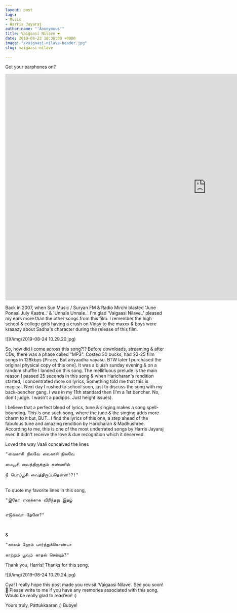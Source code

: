 ```yaml
---
layout: post
tags:
- Music
- Harris Jayaraj
author-name: "'Anonymous'"
title: Vaigaasi Nilave ❤️
date: 2019-08-23 18:30:00 +0000
image: "/vaigaasi-nilave-header.jpg"
slug: vaigaasi-nilave

---
```

Got your earphones on?

<iframe width="1268" height="713" src="https://www.youtube.com/embed/Qly5zbk70YQ" frameborder="0" allow="accelerometer; autoplay; encrypted-media; gyroscope; picture-in-picture" allowfullscreen></iframe>

Back in 2007, when Sun Music / Suryan FM & Radio Mirchi blasted 'June Ponaal July Kaatre..' & 'Unnale Unnale..' I'm glad 'Vaigaasi Nilave..' pleased my ears more than the other songs from this film. I remember the high school & college girls having a crush on Vinay to the maxxx & boys were kraaazy about Sadha's character during the release of this film.

![](/img/2019-08-24 10.29.20.jpg)

So, how did I come across this song?!? Before downloads, streaming & after CDs, there was a phase called "MP3". Costed 30 bucks, had 23-25 film songs in 128kbps \[Piracy, But ariyaadha vayasu. BTW later I purchased the original physical copy of this one\]. It was a bluish sunday evening & on a random shuffle I landed on this song. The mellifluous prelude is the main reason I passed 25 seconds in this song & when Haricharan's rendition started, I concentrated more on lyrics, Something told me that this is magical. Next day I rushed to school soon, just to discuss the song with my back-bencher gang. I was in my 11th standard then (I'm a 1st bencher. No, don't judge. I wasn't a padipps. Just height issues).

I believe that a perfect blend of lyrics, tune & singing makes a song spell-bounding. This is one such song, where the tune & the singing adds more charm to it but, BUT.. I find the lyrics of this one, a step ahead of the fabulous tune and amazing rendition by Haricharan & Madhushree. According to me, this is one of the most underrated songs by Harris Jayaraj ever. It didn't receive the love & due recognition which it deserved.

Loved the way Vaali conceived the lines
<pre>
"வைகாசி நிலவே வைகாசி நிலவே

மைபூசி வைத்திருக்கும் கண்ணில்

நீ பொய்பூசி வைத்திருப்பதென்ன!?!"
</pre>
<br>
To quote my favorite lines in this song,
<pre>
"இதோ எனக்காக விரிந்தது இதழ்

எடுக்கவா தேனே?"
</pre>
<br>
&
<pre>
"காலம் நேரம் பார்த்துக்கொண்டா

காற்றும் பூவும் காதல் செய்யும்?"
</pre>
Thank you, Harris! Thanks for this song.

![](/img/2019-08-24 10.29.24.jpg)

Cya! I really hope this post made you revisit ‘Vaigaasi Nilave’. See you soon! 🙂 Please write to me if you have any memories associated with this song. Would be really glad to read’em! :)

Yours truly, Pattukkaaran :) Bubye!